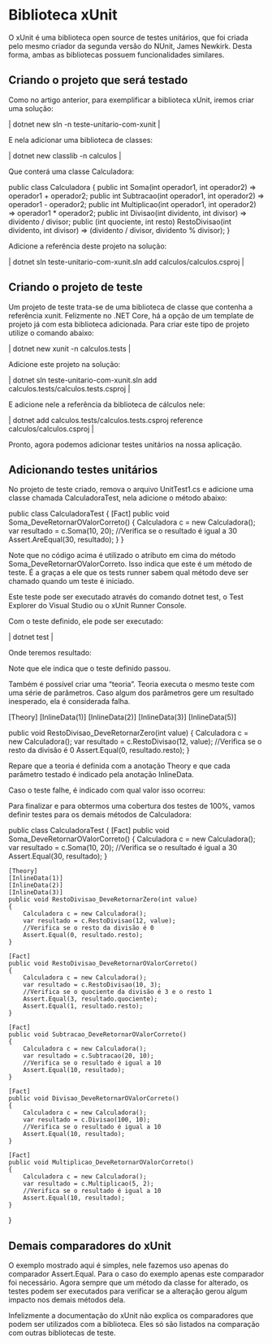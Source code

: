 # Biblioteca xUnit

O xUnit é uma biblioteca open source de testes unitários, que foi criada pelo mesmo criador da segunda versão do NUnit, James Newkirk. Desta forma, ambas as bibliotecas possuem funcionalidades similares.

## Criando o projeto que será testado
Como no artigo anterior, para exemplificar a biblioteca xUnit, iremos criar uma solução:

| dotnet new sln -n teste-unitario-com-xunit |

E nela adicionar uma biblioteca de classes:

| dotnet new classlib -n calculos |

Que conterá uma classe Calculadora:


public class Calculadora
{
    public int Soma(int operador1, int operador2) => operador1 + operador2;
    public int Subtracao(int operador1, int operador2) => operador1 - operador2;
    public int Multiplicao(int operador1, int operador2) => operador1 * operador2;
    public int Divisao(int dividento, int divisor) => dividento / divisor;
    public (int quociente, int resto) RestoDivisao(int dividento, int divisor) => (dividento / divisor, dividento % divisor);
}

Adicione a referência deste projeto na solução:

| dotnet sln teste-unitario-com-xunit.sln add calculos/calculos.csproj |

## Criando o projeto de teste

Um projeto de teste trata-se de uma biblioteca de classe que contenha a referência xunit. Felizmente no .NET Core, há a opção de um template de projeto já com esta biblioteca adicionada. Para criar este tipo de projeto utilize o comando abaixo:

| dotnet new xunit -n calculos.tests |

Adicione este projeto na solução:

| dotnet sln teste-unitario-com-xunit.sln add calculos.tests/calculos.tests.csproj |

E adicione nele a referência da biblioteca de cálculos nele:

| dotnet add calculos.tests/calculos.tests.csproj reference calculos/calculos.csproj |

Pronto, agora podemos adicionar testes unitários na nossa aplicação.

## Adicionando testes unitários

No projeto de teste criado, remova o arquivo UnitTest1.cs e adicione uma classe chamada CalculadoraTest, nela adicione o método abaixo:

public class CalculadoraTest
{
    [Fact]
    public void Soma_DeveRetornarOValorCorreto()
    {
        Calculadora c = new Calculadora();
        var resultado = c.Soma(10, 20);
        //Verifica se o resultado é igual a 30        
        Assert.AreEqual(30, resultado);
    }
}

Note que no código acima é utilizado o atributo em cima do método Soma_DeveRetornarOValorCorreto. Isso indica que este é um método de teste. É a graças a ele que os tests runner sabem qual método deve ser chamado quando um teste é iniciado.

Este teste pode ser executado através do comando dotnet test, o Test Explorer do Visual Studio ou o xUnit Runner Console.

Com o teste definido, ele pode ser executado:


| dotnet test |

Onde teremos resultado:

Note que ele indica que o teste definido passou.

Também é possível criar uma “teoria”. Teoria executa o mesmo teste com uma série de parâmetros. Caso algum dos parâmetros gere um resultado inesperado, ela é considerada falha.

[Theory]
[InlineData(1)]
[InlineData(2)]
[InlineData(3)]
[InlineData(5)]

public void RestoDivisao_DeveRetornarZero(int value)
{
    Calculadora c = new Calculadora();
    var resultado = c.RestoDivisao(12, value);
    //Verifica se o resto da divisão é 0
    Assert.Equal(0, resultado.resto);
}

Repare que a teoria é definida com a anotação Theory e que cada parâmetro testado é indicado pela anotação InlineData.

Caso o teste falhe, é indicado com qual valor isso ocorreu:

Para finalizar e para obtermos uma cobertura dos testes de 100%, vamos definir testes para os demais métodos de Calculadora:

public class CalculadoraTest
{
    [Fact]
    public void Soma_DeveRetornarOValorCorreto()
    {
        Calculadora c = new Calculadora();
        var resultado = c.Soma(10, 20);
        //Verifica se o resultado é igual a 30        
        Assert.Equal(30, resultado);
    }

    [Theory]
    [InlineData(1)]
    [InlineData(2)]
    [InlineData(3)]
    public void RestoDivisao_DeveRetornarZero(int value)
    {
        Calculadora c = new Calculadora();
        var resultado = c.RestoDivisao(12, value);
        //Verifica se o resto da divisão é 0
        Assert.Equal(0, resultado.resto);
    }

    [Fact]
    public void RestoDivisao_DeveRetornarOValorCorreto()
    {
        Calculadora c = new Calculadora();
        var resultado = c.RestoDivisao(10, 3);
        //Verifica se o quociente da divisão é 3 e o resto 1
        Assert.Equal(3, resultado.quociente);
        Assert.Equal(1, resultado.resto);
    }

    [Fact]
    public void Subtracao_DeveRetornarOValorCorreto()
    {
        Calculadora c = new Calculadora();
        var resultado = c.Subtracao(20, 10);
        //Verifica se o resultado é igual a 10
        Assert.Equal(10, resultado);
    }

    [Fact]
    public void Divisao_DeveRetornarOValorCorreto()
    {
        Calculadora c = new Calculadora();
        var resultado = c.Divisao(100, 10);
        //Verifica se o resultado é igual a 10
        Assert.Equal(10, resultado);
    }

    [Fact]
    public void Multiplicao_DeveRetornarOValorCorreto()
    {
        Calculadora c = new Calculadora();
        var resultado = c.Multiplicao(5, 2);
        //Verifica se o resultado é igual a 10
        Assert.Equal(10, resultado);
    }
}

## Demais comparadores do xUnit

O exemplo mostrado aqui é simples, nele fazemos uso apenas do comparador Assert.Equal. Para o caso do exemplo apenas este comparador foi necessário. Agora sempre que um método da classe for alterado, os testes podem ser executados para verificar se a alteração gerou algum impacto nos demais métodos dela.

Infelizmente a documentação do xUnit não explica os comparadores que podem ser utilizados com a biblioteca. Eles só são listados na comparação com outras bibliotecas de teste.
